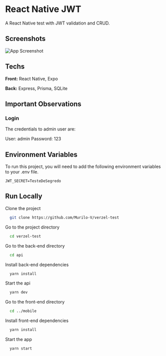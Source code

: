 # React Native JWT

A React Native test with JWT validation and CRUD.

## Screenshots

![App Screenshot](https://i.ibb.co/Z1bTVsd/image.png)

## Techs

**Front:** React Native, Expo

**Back:** Express, Prisma, SQLite

## Important Observations

### Login

The credentials to admin user are:

User: admin
Password: 123

## Environment Variables

To run this project, you will need to add the following environment variables to your .env file.

`JWT_SECRET=TesteDeSegredo`

## Run Locally

Clone the project

```bash
  git clone https://github.com/Murilo-V/verzel-test
```

Go to the project directory

```bash
  cd verzel-test
```

Go to the back-end directory

```bash
  cd api
```

Install back-end dependencies

```bash
  yarn install
```

Start the api

```bash
  yarn dev
```

Go to the front-end directory

```bash
  cd ../mobile
```

Install front-end dependencies

```bash
  yarn install
```

Start the app

```bash
  yarn start
```
